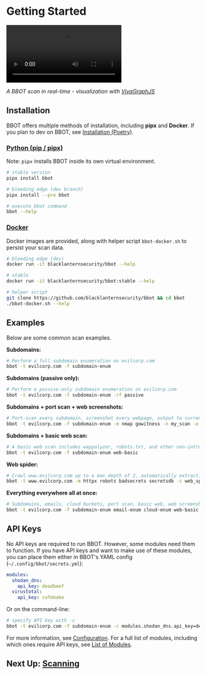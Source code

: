 # Getting Started

<video controls="" autoplay="" name="media"><source src="https://github-production-user-asset-6210df.s3.amazonaws.com/20261699/245941416-ebf2a81e-7530-4a9e-922d-4e62eb949f35.mp4" type="video/mp4"></video>

*A BBOT scan in real-time - visualization with [VivaGraphJS](https://github.com/blacklanternsecurity/bbot-vivagraphjs)*

## Installation

BBOT offers multiple methods of installation, including **pipx** and **Docker**. If you plan to dev on BBOT, see [Installation (Poetry)](https://www.blacklanternsecurity.com/bbot/contribution#installation-poetry).

### [Python (pip / pipx)](https://pypi.org/project/bbot/)
Note: `pipx` installs BBOT inside its own virtual environment.
~~~bash
# stable version
pipx install bbot

# bleeding edge (dev branch)
pipx install --pre bbot

# execute bbot command
bbot --help
~~~

### [Docker](https://hub.docker.com/r/blacklanternsecurity/bbot)
Docker images are provided, along with helper script `bbot-docker.sh` to persist your scan data.
~~~bash
# bleeding edge (dev)
docker run -it blacklanternsecurity/bbot --help

# stable
docker run -it blacklanternsecurity/bbot:stable --help

# helper script
git clone https://github.com/blacklanternsecurity/bbot && cd bbot
./bbot-docker.sh --help
~~~

## Examples

Below are some common scan examples.

<!-- BBOT EXAMPLE COMMANDS -->
**Subdomains:**
```bash
# Perform a full subdomain enumeration on evilcorp.com
bbot -t evilcorp.com -f subdomain-enum
```

**Subdomains (passive only):**
```bash
# Perform a passive-only subdomain enumeration on evilcorp.com
bbot -t evilcorp.com -f subdomain-enum -rf passive
```

**Subdomains + port scan + web screenshots:**
```bash
# Port-scan every subdomain, screenshot every webpage, output to current directory
bbot -t evilcorp.com -f subdomain-enum -m nmap gowitness -n my_scan -o .
```

**Subdomains + basic web scan:**
```bash
# A basic web scan includes wappalyzer, robots.txt, and other non-intrusive web modules
bbot -t evilcorp.com -f subdomain-enum web-basic
```

**Web spider:**
```bash
# Crawl www.evilcorp.com up to a max depth of 2, automatically extracting emails, secrets, etc.
bbot -t www.evilcorp.com -m httpx robots badsecrets secretsdb -c web_spider_distance=2 web_spider_depth=2
```

**Everything everywhere all at once:**
```bash
# Subdomains, emails, cloud buckets, port scan, basic web, web screenshots, nuclei
bbot -t evilcorp.com -f subdomain-enum email-enum cloud-enum web-basic -m nmap gowitness nuclei --allow-deadly
```
<!-- END BBOT EXAMPLE COMMANDS -->

## API Keys

No API keys are required to run BBOT. However, some modules need them to function. If you have API keys and want to make use of these modules, you can place them either in BBOT's YAML config (`~/.config/bbot/secrets.yml`):
```yaml
modules:
  shodan_dns:
    api_key: deadbeef
  virustotal:
    api_key: cafebabe
```

Or on the command-line:

```bash
# specify API key with -c
bbot -t evilcorp.com -f subdomain-enum -c modules.shodan_dns.api_key=deadbeef modules.virustotal.api_key=cafebabe
```

For more information, see [Configuration](./configuration). For a full list of modules, including which ones require API keys, see [List of Modules](./scanning/list_of_modules).

## Next Up: [Scanning](./scanning)
